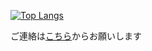 [![Top Langs](https://github-readme-stats.vercel.app/api/top-langs/?username=mo-ri-regen&theme=vue-dark&show_icons=true&layout=compact)](https://github.com/mo-ri-regen/github-readme-stats)

ご連絡は[こちら](https://forms.gle/cwBwovqLr1XBFKfu8)からお願いします
